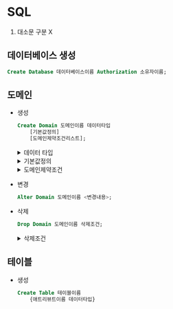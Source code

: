 # SQL
1. 대소문 구분 X

## 데이터베이스 생성

```sql
Create Database 데이터베이스이름 Authorization 소유자이름;
```

## 도메인

- 생성

    ```sql
    Create Domain 도메인이름 데이터타입
        [기본값정의]
        [도메인제약조건리스트];
    ```

    <details><summary>데이터 타입</summary>

    - 숫자
        - Int, Integer, Samllint : 정수
        - Float(n), Real, Double Precision : 실수(n은 소수점 n자리까지)
        - Decimal(i,j), Numeric(i,j) : 정형 숫자(전체 i자리 숫자, 그 중 소수점 j자리)
    - 문자 스트링
        - Char(n) : n자리 고정 문자
        - Varchar(n) : 초기 n자리 가변 문자열(기본적으로 n = 2)
    - 비트 스트링
        - Bit(n), Bit Varying(n)
    - 날짜
        - Date : YY-MM-DD
    - 시간
        - Time : hh:mm:ss
        - Timestamp : Date, Time포함
        - Interval : Date, Time, Timestamp 포함
    </details>

    <details><summary>기본값정의</summary>
    Default '???'
    
    - 값을 입력하지 않으면 '???'가 들어감
    </details>
    
    <details><summary>도메인제약조건</summary>
    Check(Value In ('값1','값2'...))

    -  ('값1','값2'...) 안에 Value가 안에 있는가 확인
    </details>

- 변경

    ```sql
    Alter Domain 도메인이름 <변경내용>;
    ```

- 삭제

    ```sql
    Drop Domain 도메인이름 삭제조건;
    ```
    
    <details><summary>삭제조건</summary>
    Restrict
    
    - 다른 곳에서 이 도메인 참조 안할 때 삭제

    Cascade

    - 강제 삭제


## 테이블

- 생성

    ```sql
    Create Table 테이블이름
        {애트리뷰트이름 데이터타입}
    ```
